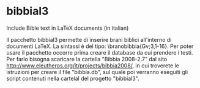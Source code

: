 bibbial3
========

Include Bible text in LaTeX documents (in italian)

Il pacchetto bibbial3 permette di inserire brani biblici all'interno di documenti LaTeX.
La sintassi è del tipo: \branobibbia{Gv;3,1-16}.
Per poter usare il pacchetto occorre prima creare il database da cui prendere i testi. Per farlo bisogna scaricare la cartella "Bibbia 2008-2.7" dal sito http://www.eleutheros.org/it/projects/bibbia2008/, in cui troverete le istruzioni per creare il file "bibbia.db", sul quale poi verranno eseguiti gli script contenuti nella cartelal del progetto "bibbial3".
